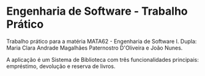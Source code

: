 # Engenharia de Software - Trabalho Prático
Trabalho prático para a matéria MATA62 - Engenharia de Software I.
Dupla: Maria Clara Andrade Magalhães Paternostro D'Oliveira e João Nunes.


A aplicação é um Sistema de Biblioteca com três funcionalidades principais: empréstimo, devolução e reserva de livros.
